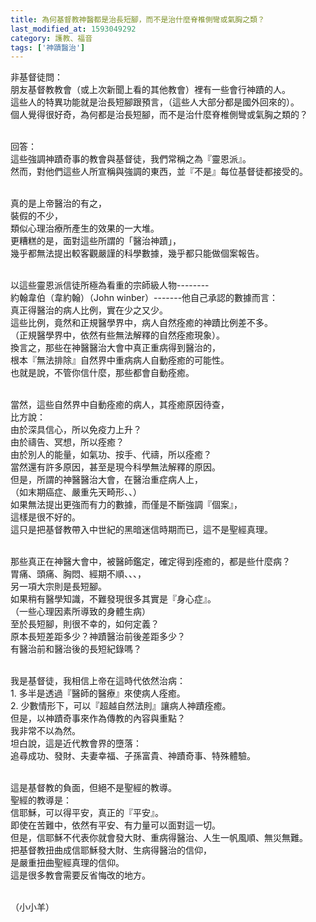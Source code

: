 ```yaml
---
title: 為何基督教神醫都是治長短腳，而不是治什麼脊椎側彎或氣胸之類？
last_modified_at: 1593049292
category: 護教、福音
tags: ['神蹟醫治']
---
```


<p>非基督徒問：<br/>
朋友基督教教會（或上次新聞上看的其他教會）裡有一些會行神蹟的人。<br/>
這些人的特異功能就是治長短腳跟預言，（這些人大部分都是國外回來的）。<br/>
個人覺得很好奇，為何都是治長短腳，而不是治什麼脊椎側彎或氣胸之類的？</p>
<p><br/>
回答：<br/>
這些強調神蹟奇事的教會與基督徒，我們常稱之為『靈恩派』。<br/>
然而，對他們這些人所宣稱與強調的東西，並『不是』每位基督徒都接受的。</p>
<p><br/>
真的是上帝醫治的有之，<br/>
裝假的不少，<br/>
類似心理治療所產生的效果的一大堆。<br/>
更糟糕的是，面對這些所謂的「醫治神蹟」，<br/>
幾乎都無法提出較客觀嚴謹的科學數據，幾乎都只能做個案報告。</p>
<p><br/>
以這些靈恩派信徒所極為看重的宗師級人物--------<br/>
約翰韋伯（韋約翰）（John winber）-------他自己承認的數據而言：<br/>
真正得醫治的病人比例，實在少之又少。<br/>
這些比例，竟然和正規醫學界中，病人自然痊癒的神蹟比例差不多。<br/>
（正規醫學界中，依然有些無法解釋的自然痊癒現象）。<br/>
換言之，那些在神醫醫治大會中真正重病得到醫治的，<br/>
根本『無法排除』自然界中重病病人自動痊癒的可能性。<br/>
也就是說，不管你信什麼，那些都會自動痊癒。</p>
<p><br/>
當然，這些自然界中自動痊癒的病人，其痊癒原因待查，<br/>
比方說：<br/>
由於深具信心，所以免疫力上升？<br/>
由於禱告、冥想，所以痊癒？<br/>
由於別人的能量，如氣功、按手、代禱，所以痊癒？<br/>
當然還有許多原因，甚至是現今科學無法解釋的原因。<br/>
但是，所謂的神醫醫治大會，在醫治重症病人上，<br/>
（如末期癌症、嚴重先天畸形、、）<br/>
如果無法提出更強而有力的數據，而僅是不斷強調『個案』，<br/>
這樣是很不好的。<br/>
這只是把基督教帶入中世紀的黑暗迷信時期而已，這不是聖經真理。</p>
<p><br/>
那些真正在神醫大會中，被醫師鑑定，確定得到痊癒的，都是些什麼病？<br/>
胃痛、頭痛、胸悶、經期不順、、、，<br/>
另一項大宗則是長短腳。<br/>
如果稍有醫學知識，不難發現很多其實是『身心症』。<br/>
（一些心理因素所導致的身體生病）<br/>
至於長短腳，則很不幸的，如何定義？<br/>
原本長短差距多少？神蹟醫治前後差距多少？<br/>
有醫治前和醫治後的長短紀錄嗎？</p>
<p><br/>
我是基督徒，我相信上帝在這時代依然治病：<br/>
1. 多半是透過『醫師的醫療』來使病人痊癒。<br/>
2. 少數情形下，可以『超越自然法則』讓病人神蹟痊癒。<br/>
但是，以神蹟奇事來作為傳教的內容與重點？<br/>
我非常不以為然。<br/>
坦白說，這是近代教會界的墮落：<br/>
追尋成功、發財、夫妻幸福、子孫富貴、神蹟奇事、特殊體驗。</p>
<p><br/>
這是基督教的負面，但絕不是聖經的教導。<br/>
聖經的教導是：<br/>
信耶穌，可以得平安，真正的『平安』。<br/>
即使在苦難中，依然有平安、有力量可以面對這一切。<br/>
但是，信耶穌不代表你就會發大財、重病得醫治、人生一帆風順、無災無難。<br/>
把基督教扭曲成信耶穌發大財、生病得醫治的信仰，<br/>
是嚴重扭曲聖經真理的信仰。<br/>
這是很多教會需要反省悔改的地方。</p>
<p><br/>
（小小羊）</p>
